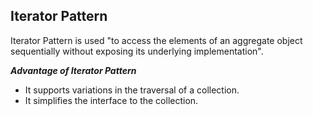 ## Iterator Pattern

Iterator Pattern is used "to access the elements of an aggregate object sequentially without exposing its underlying implementation".

_**Advantage of Iterator Pattern**_

* It supports variations in the traversal of a collection.
* It simplifies the interface to the collection.
